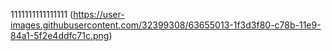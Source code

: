 
1111111111111111
(https://user-images.githubusercontent.com/32399308/63655013-1f3d3f80-c78b-11e9-84a1-5f2e4ddfc71c.png)
